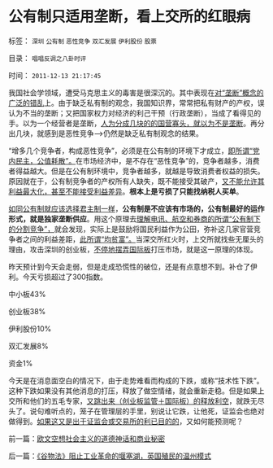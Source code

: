# 公有制只适用垄断，看上交所的红眼病

标签： `深圳` `公有制` `恶性竞争` `双汇发展` `伊利股份` `股票` 

目录： `唱唱反调之八卦时评`

时间： `2011-12-13 21:17:45`

我国社会学领域，遭受马克思主义的毒害是很深沉的。其中表现在[对“垄断”概念的广泛的错乱](../../../2009/9/14/“垄断”是构成四百年世界现代史的关键词.md)上。由于缺乏私有制的观念，我国知识界，常常把私有财产的产权，误认为不当的垄断；又把国家权力对经济的利己干预（行政垄断），当成了看得见的手。以为一个经营者是垄断，[人为分成几块的的国营寡头，就以为不是垄断](../../../2009/8/14/特权民企距离俄国式寡头有多远？.md)。再分出几块，就感到是恶性竞争——>仍然是缺乏私有制观念的结果。

“增多几个竞争者，构成恶性竞争”，必须是在公有制的环境下才成立，[即所谓“党内民主，公值耗散”。](../../../2009/12/29/“产权公有制”或会令中国越来越被动.md)在市场经济中，是不存在“恶性竞争”的，竞争者越多，消费者得益越大。但是在公有制环境中，竞争者越多，就越是导致消费者权益的损失。原因就在于，公有制竞争者的产权所有人缺失，既不能接受其破产，[又不能允许其利益最大化，甚至不能接受利益差异](../../../2009/12/5/无私的社会是不能反腐败的.md)。**根本上是亏损了只能找纳税人买单**。

[如同公有制就应该选择君主制一样](../../../2009/3/17/皇权制度有其历史曾经的合理性.md)，**公有制是不应该有市场的，公有制最好的运作形式，就是独家垄断供应**。用这个原理去[理解电讯、航空和券商的所谓“公有制下的分割竞争”，](../../../2011/11/14/反垄断再见闹剧与丑剧之联通移动案.md)就会发现，实际上是鼓励将国民利益作为公田，弥补这几家官营竞争者之间的利益差距，[此所谓“均贫富”。](../../../2010/11/3/“反垄断情结”与社会主义思路的深远渊源.md)当深交所红火时，上交所就找些无厘头的理由，攻击深圳的创业板，[不停地摆弄国际板](../../../2011/6/15/国际板推动RMB国际化的骗局.md)打压市场，就是这一原理的体现。

昨天预计到今天会走弱，但是走成恐慌性的破位，还是有点意想不到。补仓了伊利。今天亏损超过了300指数。

中小板43%

创业板38%

伊利股份10%

双汇发展8%

资金1%

今天是在消息面空白的情况下，由于走势难看而构成的下跌，或称“技术性下跌”。这种下跌如果没有其他消息的打压，释放了做空情绪，就会重新走稳。但是如果上交所和他们的五毛专家，[又跳出来（创业板监管＋国际板）的释放利空](../../../2011/12/1/小政府＝消费者依法诉讼取代“监管”.md)，就跌无尽头了。说句难听点的，笼子在管理层的手里，别说让它跌，让他死，证监会也绝对做得到。[如果这又是出于证监会或交易所的利已目的的](../../../2009/12/22/公共管理学假定：三权分立要说爱你不容易.md)，又如何能预测呢？



前一篇：[欧文空想社会主义的道德神话和商业秘密](../../../2011/12/13/欧文空想社会主义的道德神话和商业秘密.md)

后一篇：[《谷物法》阻止工业革命的堰塞湖，英国殖民的温州模式](../../../2011/12/14/《谷物法》阻止工业革命的堰塞湖，英国殖民的温州模式.md)